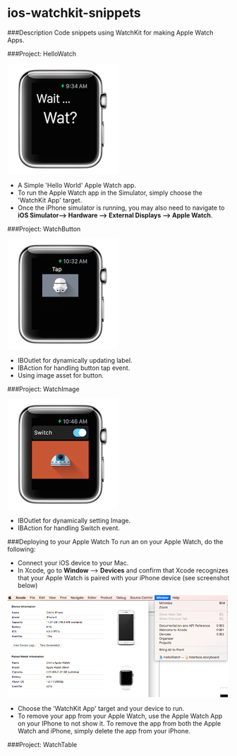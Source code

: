# ios-watchkit-snippets

###Description
Code snippets using WatchKit for making Apple Watch Apps.

###Project: HelloWatch

![icon](imgs/screen_hello.png)

* A Simple 'Hello World' Apple Watch app.
* To run the Apple Watch app in the Simulator, simply choose the 'WatchKit App' target.
* Once the iPhone simulator is running, you may also need to navigate to __iOS Simulator--> Hardware --> External Displays --> Apple Watch__.

###Project: WatchButton

![icon](imgs/screen_button.png)

* IBOutlet for dynamically updating label. 
* IBAction for handling button tap event.
* Using image asset for button.

###Project: WatchImage

![icon](imgs/screen_image.png)

* IBOutlet for dynamically setting Image.
* IBAction for handling Switch event.

###Deploying to your Apple Watch
To run an on your Apple Watch, do the following:

* Connect your iOS device to your Mac.
* In Xcode, go to __Window__ --> __Devices__ and confirm that Xcode recognizes that your Apple Watch is paired with your iPhone device (see screenshot below)

![icon](imgs/xcode_devices.png)

* Choose the 'WatchKit App' target and your device to run.
* To remove your app from your Apple Watch, use the Apple Watch App on your IPhone to not show it.  To remove the app from both the Apple Watch and iPhone, simply delete the app from your iPhone.

###Project: WatchTable



